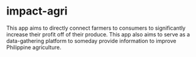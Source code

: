 # impact-agri
This app aims to directly connect farmers to consumers to significantly increase their profit off of their produce. This app also aims to serve as a data-gathering platform to someday provide information to improve Philippine agriculture. 
